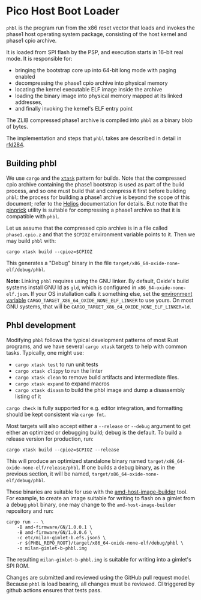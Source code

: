 # Pico Host Boot Loader

`phbl` is the program run from the x86 reset vector that loads
and invokes the phase1 host operating system package, consisting
of the host kernel and phase1 cpio archive.

It is loaded from SPI flash by the PSP, and execution starts in
16-bit real mode.  It is responsible for:

* bringing the bootstrap core up into 64-bit long mode with
  paging enabled
* decompressing the phase1 cpio archive into physical memory
* locating the kernel executable ELF image inside the archive
* loading the binary image into physical memory mapped at its
  linked addresses,
* and finally invoking the kernel's ELF entry point

The ZLIB compressed phase1 archive is compiled into `phbl` as a
binary blob of bytes.

The implementation and steps that `phbl` takes are described in
detail in [rfd284][1].

## Building phbl

We use `cargo` and the [`xtask`][2] pattern for builds.  Note
that the compressed cpio archive containing the phase1 bootstrap
is used as part of the build process, and so one must build that
and compress it first before building `phbl`: the process for
building a phase1 archive is beyond the scope of this document;
refer to the [Helios][3] documentation for details.  But note
that the [pinprick][4] utility is suitable for compressing a
phase1 archive so that it is compatible with `phbl`.

Let us assume that the compressed cpio archive is in a file
called `phase1.cpio.z` and that the `$CPIOZ` environment
variable points to it.  Then we may build `phbl` with:

```
cargo xtask build --cpioz=$CPIOZ
```

This generates a "Debug" binary in the file
`target/x86_64-oxide-none-elf/debug/phbl`.

**Note**: Linking `phbl` requires using the GNU linker.
By default, Oxide's build systems install GNU ld as `gld`, which is
configured in `x86_64-oxide-none-elf.json`. If your OS installation
calls it something else, set the [environment variable](
https://doc.rust-lang.org/cargo/reference/environment-variables.html)
`CARGO_TARGET_X86_64_OXIDE_NONE_ELF_LINKER` to use yours. On most GNU
systems, that will be `CARGO_TARGET_X86_64_OXIDE_NONE_ELF_LINKER=ld`.

## Phbl development

Modifying `phbl` follows the typical development patterns of
most Rust programs, and we have several `cargo xtask` targets to
help with common tasks.  Typically, one might use:

* `cargo xtask test` to run unit tests
* `cargo xtask clippy` to run the linter
* `cargo xtask clean` to remove build artifacts and intermediate
  files.
* `cargo xtask expand` to expand macros
* `cargo xtask disasm` to build the phbl image and dump a
  disassembly listing of it

`cargo check` is fully supported for e.g. editor integration,
and formatting should be kept consistent via `cargo fmt`.

Most targets will also accept either a `--release` or `--debug`
argument to get either an optimized or debugging build; debug
is the default.  To build a release version for production, run:

```
cargo xtask build --cpioz=$CPIOZ --release
```

This will produce an optimized standalone binary named
`target/x86_64-oxide-none-elf/release/phbl`.  If one builds
a debug binary, as in the previous section, it will be named,
`target/x86_64-oxide-none-elf/debug/phbl`.

These binaries are suitable for use with the
[amd-host-image-builder][5] tool.  For example, to create an
image suitable for writing to flash on a gimlet from a debug
`phbl` binary, one may change to the `amd-host-image-builder`
repository and run:

```
cargo run -- \
    -B amd-firmware/GN/1.0.0.1 \
    -B amd-firmware/GN/1.0.0.6 \
    -c etc/milan-gimlet-b.efs.json5 \
    -r ${PHBL_REPO_ROOT}/target/x86_64-oxide-none-elf/debug/phbl \
    -o milan-gimlet-b-phbl.img
```

The resulting `milan-gimlet-b-phbl.img` is suitable for writing
into a gimlet's SPI ROM.

Changes are submitted and reviewed using the GitHub pull request
model.  Because `phbl` is load bearing, all changes must be
reviewed.  CI triggered by github actions ensures that tests
pass.

[1]: https://rfd.shared.oxide.computer/rfd/0284
[2]: https://github.com/matklad/cargo-xtask
[3]: https://github.com/oxidecomputer/helios
[4]: https://github.com/oxidecomputer/pinprick/
[5]: https://github.com/oxidecomputer/amd-host-image-builder/
